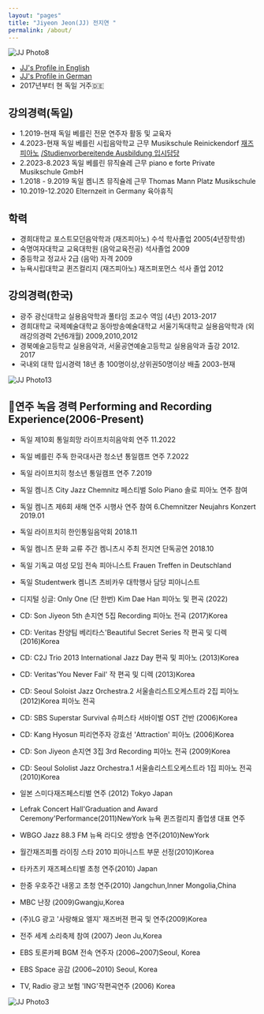 ```yaml
---
layout: "pages"
title: "Jiyeon Jeon(JJ) 전지연 "
permalink: /about/
---
```


<img src="https://jjmusic-online.github.io/assets/images/photo8.JPG" alt="JJ Photo8"
	title="Photo of JJ" style="min-width: 150px" />

- <a href="/about/about-eng">JJ's Profile in English</a>
- <a href="/about/about-deu">JJ's Profile in German</a>
- 2017년부터 현 독일 거주🇩🇪
  
## 강의경력(독일)

- 1.2019-현재 독일 베를린 전문 연주자 활동 및 교육자
- 4.2023-현재 독일 베를린 시립음악학교 근무 Musikschule Reinickendorf <a href="https://www.berlin.de/musikschule-reinickendorf/lehrangebote/tasteninstrumente/jazz-piano/">재즈피아노<a/> <a href="https://www.berlin.de/musikschule-reinickendorf/lehrangebote/tasteninstrumente/klavier/" target="_blank">
   /Studienvorbereitende Ausbildung 입시담당 <a/>
- 2.2023-8.2023 독일 베를린 뮤직슐레 근무 piano e forte Private Musikschule GmbH
- 1.2018 - 9.2019 독일 켐니츠 뮤직슐레 근무 Thomas Mann Platz Musikschule
- 10.2019-12.2020 Elternzeit in Germany 육아휴직 

## 학력

- 경희대학교 포스트모던음악학과 (재즈피아노) 수석 학사졸업 2005(4년장학생)
- 숙명여자대학교 교육대학원 (음악교육전공) 석사졸업 2009
- 중등학교 정교사 2급 (음악) 자격 2009
- 뉴욕시립대학교 퀸즈컬리지 (재즈피아노) 재즈퍼포먼스 석사 졸업 2012

## 강의경력(한국)

- 광주 광신대학교 실용음악학과 풀타임 조교수 역임 (4년) 2013-2017
- 경희대학교 국제예술대학교 동아방송예술대학교 서울기독대학교 실용음악학과 (외래강의경력 2년6개월) 2009,2010,2012
- 경북예술고등학교 실용음악과, 서울공연예술고등학교 실용음악과 출강 2012. 2017
- 국내외 대학 입시경력 18년 총 100명이상,상위권50명이상 배출 2003-현재
  
<img src="https://jjmusic-online.github.io/assets/images/jiyeonjeon.jpeg" alt="JJ Photo13"
	title="Photo of JJ" style="min-width: 150px" />

## 🎹연주 녹음 경력 Performing and Recording Experience(2006-Present)

- 독일 제10회 통일희망 라이프치히음악회 연주  11.2022
- 독일 베를린 주독 한국대사관 청소년 통일캠프 연주 7.2022
- 독일 라이프치히 청소년 통일캠프 연주 7.2019
- 독일 켐니츠 City Jazz Chemnitz 페스티벌 Solo Piano 솔로 피아노 연주 참여 
- 독일 켐니츠 제6회 새해 연주 시행사 연주 참여 6.Chemnitzer Neujahrs Konzert 2019.01 
- 독일 라이프치히 한인통일음악회 2018.11
- 독일 켐니츠 문화 교류 주간 켐니츠시 주최 전지연 단독공연 2018.10
- 독일 기독교 여성 모임 전속 피아니스트 Frauen Treffen in Deutschland 
- 독일 Studentwerk 켐니츠 츠비카우 대학행사 담당 피아니스트 
  
- 디지털 싱글: Only One (단 한번) Kim Dae Han 피아노 및 편곡 (2022)
- CD: Son Jiyeon 5th 손지연 5집 Recording 피아노 전곡 (2017)Korea 
- CD: Veritas 찬양팀 베리타스'Beautiful Secret Series 작 편곡 및 디렉 (2016)Korea 
- CD: C2J Trio 2013 International Jazz Day 편곡 및 피아노 (2013)Korea 
- CD: Veritas'You Never Fail' 작 편곡 및 디렉 (2013)Korea 
- CD: Seoul Soloist Jazz Orchestra.2 서울솔리스트오케스트라 2집 피아노 (2012)Korea 피아노 전곡 
- CD: SBS Superstar Survival 슈퍼스타 서바이벌 OST 건반 (2006)Korea  
- CD: Kang Hyosun 피리연주자 강효선 'Attraction' 피아노 (2006)Korea 
- CD: Son Jiyeon 손지연 3집 3rd Recording 피아노 전곡 (2009)Korea 
- CD: Seoul Sololist Jazz Orchestra.1 서울솔리스트오케스트라 1집 피아노 전곡 (2010)Korea
- 일본 스미다재즈페스티벌 연주 (2012) Tokyo Japan
- Lefrak Concert Hall'Graduation and Award Ceremony'Performance(2011)NewYork 뉴욕 퀸즈컬리지 졸업생 대표 연주 
- WBGO Jazz 88.3 FM 뉴욕 라디오 생방송 연주(2010)NewYork
- 월간재즈피플 라이징 스타 2010 피아니스트 부문 선정(2010)Korea
- 타카츠키 재즈페스티벌 초청 연주(2010) Japan
- 한중 우호주간 내몽고 초청 연주(2010) Jangchun,Inner Mongolia,China
- MBC 난장 (2009)Gwangju,Korea
- (주)LG 광고 '사랑해요 엘지' 재즈버젼 편곡 및 연주(2009)Korea
- 전주 세계 소리축제 참여 (2007) Jeon Ju,Korea
- EBS 토론카페 BGM 전속 연주자 (2006~2007)Seoul, Korea
- EBS Space 공감 (2006~2010) Seoul, Korea
- TV, Radio 광고 보험 'ING'작편곡연주 (2006) Korea


<img src="https://jjmusic-online.github.io/assets/images/photo3.jpeg" alt="JJ Photo3"
	title="Photo of JJ" style="min-width: 150px" />






